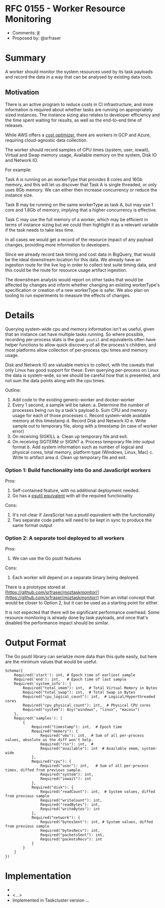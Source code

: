 # RFC 0155 - Worker Resource Monitoring
* Comments: [#<number>](https://github.com/taskcluster/taskcluster-rfcs/pull/<number>)
* Proposed by: @srfraser

# Summary

A worker should monitor the system resources used by its task payloads and record the data in a way that can be analysed by
existing data tools.

## Motivation

There is an active program to reduce costs in CI infrastructure, and more information is required about whether tasks are running on appropriately sized instances. The instance sizing also relates to developer efficiency and the time spent waiting for results, as well as the end-to-end time of releases.

While AWS offers a [cost optimizer](https://console.aws.amazon.com/compute-optimizer/home?region=us-east-1#/dashboard), there are workers in GCP and Azure, requiring cloud-agnostic data collection.

The worker should record samples of CPU times (system, user, iowait), Virtual and Swap memory usage, Available memory on the system, Disk IO and Network IO.

For example:

Task A is running on an workerType that provides 8 cores and 16Gb memory, and this will let us discover that Task A is single threaded, or only uses 8Gb memory. We can either then increase concurrency or reduce the instance size.

Task B may be running on the same workerType as task A, but may use 1 core and 1.8Gb of memory, implying that a higher concurrency is effective.

Task C may use the full memory of a worker, which may be efficient in terms of instance sizing but we could then highlight it as a relevant variable if the task needs to take less time.

In all cases we would get a record of the resource impact of any payload changes, providing more information to developers.

Since we already record task timing and cost data in BigQuery, that would be the ideal downstream location for this data. We already have an ingestion route for the live log in order to collect test suite timing data, and this could be the route for resource usage artifact ingestion.

The downstream analysis would report on other tasks that would be affected by changes and inform whether changing an existing workerType's specification or creation of a new workerType is safer. We also plan on tooling to run experiments to measure the effects of changes.


# Details

Querying system-wide cpu and memory information isn't as useful, given that an instance can have multiple tasks running. So where possible, recording per-process stats is the goal. `psutil` and equivalents often have helper functions to allow quick discovery of all the process's children, and most platforms allow collection of per-process cpu times and memory usage.

Disk and Network IO are valuable metrics to collect, with the caveats that only Linux has good support for these. Even querying per-process on Linux the data is system-wide, so we should be careful how that is presented, and not sum the data points along with the cpu times.



Outline:

1. Add code to the existing generic-worker and docker-worker
2. Every 1 second, a sample will be taken:
   a. Determine the number of processes being run by a task's payload
   b. Sum CPU and memory usage for each of those processes
   c. Record system-wide available memory at this timestamp
   d. Record Disk and Network IO
   e. Write sample out to temporary file, along with a timestamp (in case of worker error)
3. On receiving SIGKILL
   a. Clean up temporary file and exit.
4. On receiving SIGTERM or SIGINT
   a. Process temporary file into output format
   b. Add system information such as number of logical and physical cores, total memory, platform type (Windows, Linux, Mac)
   c. Write to artifact area
   d. Clean up temporary file and exit.


### Option 1: Build functionality into Go and JavaScript workers

Pros:

1. Self-contained feature, with no additional deployment needed.
2. Go has a [psutil equivalent](https://godoc.org/github.com/shirou/gopsutil) with all the required functionality

Cons:

1. It's not clear if JavaScript has a psutil equivalent with the functionality
2. Two separate code paths will need to be kept in sync to produce the same format output

### Option 2: A separate tool deployed to all workers

Pros:

1. We can use the Go psutil features

Cons:

1. Each worker will depend on a separate binary being deployed.

There is a prototype stored at [https://github.com/srfraser/moztaskmonitor/](https://github.com/srfraser/moztaskmonitor/) from an initial concept that would be closer to Option 2, but it can be used as a starting point for either.

It is not expected that there will be significant performance overhead. Some resource monitoring is already done by task payloads, and once that's disabled the performance impact should be similar.

# Output Format

The Go psutil library can serialize more data than this quite easily, but here are the minimum values that would be useful.

```
Schema({
    Required('start'): int, # Epoch time of earliest sample
    Required('end'): int,   # Epoch time of last sample
    Required('system_info'): {
        Required("total_vmem"): int,  # Total Virtual Memory in Bytes
        Required("total_swap"): int,  # Total Swap in Bytes
        Required("cpu_logical_count"): int,  # Logical/Hyperthreaded cores
        Required("cpu_physical_count"): int,  # Physical CPU cores
        Required("system"): Any("windows", "linux", "macosx")
    },
    Required('samples'): [
        {
            Required("timestamp"): int,  # Epoch time
            Required("memory"): {
                Required("vms"): int,  # Sum of all per-process values, absolute as the diff won't help.
                Required("rss"): int,  #
                Required("available"): int  # Available vmem, system-wide
            },
            Required("cpu"): {
                Required("user"): int,   # Sum of all per-process times, diffed from previous sample.
                Required("system"): int,
                Required("iowait"): int
            },
            Required("disk"): {
                Required("readCount"): int,  # System values, diffed from previous sample
                Required("writeCount"): int,
                Required("readBytes"): int,
                Required("writeBytes"): int
            },
            Required("network"): {
                Required("bytesSent"): int, # System values, diffed from previous sample
                Required("bytesRecv"): int,
                Required("packetsSent"): int,
                Required("packetsRecv"): int
            }
        }
    ]
})
```

# Implementation


* <link to tracker bug, issue, etc.>
* <...>
* Implemented in Taskcluster version ...
